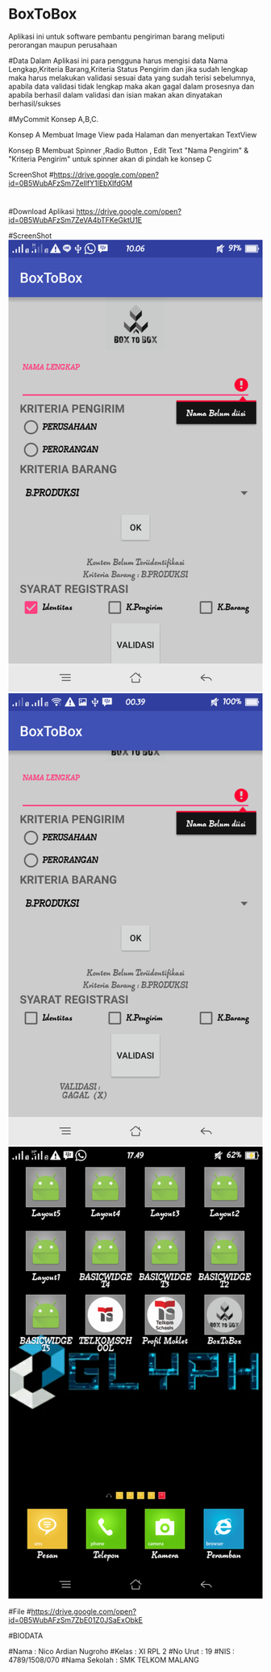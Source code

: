# BoxToBox
Aplikasi ini untuk software pembantu pengiriman barang meliputi perorangan maupun perusahaan

#Data
Dalam Aplikasi ini para pengguna harus mengisi data Nama Lengkap,Kriteria Barang,Kriteria Status Pengirim dan jika sudah lengkap maka harus melakukan validasi sesuai data yang sudah terisi sebelumnya, apabila data validasi tidak lengkap maka akan gagal dalam prosesnya dan apabila berhasil dalam validasi dan isian makan akan dinyatakan berhasil/sukses



#MyCommit
Konsep A,B,C.

Konsep A
Membuat Image View pada Halaman dan menyertakan TextView

Konsep B
Membuat Spinner ,Radio Button , Edit Text "Nama Pengirim" & "Kriteria Pengirim"
untuk spinner akan di pindah ke konsep C

ScreenShot
#https://drive.google.com/open?id=0B5WubAFzSm7ZellfY1lEbXlfdGM
#

#Download Aplikasi
https://drive.google.com/open?id=0B5WubAFzSm7ZeVA4bTFKeGktU1E

#ScreenShot
![ScreenShot](https://github.com/NicoAN42/BoxToBox/blob/box/Screenshot_2016-09-11-10-06-04-74.png "")
![ScreenShot](https://github.com/NicoAN42/BoxToBox/blob/box/Screenshot_2016-09-06-00-39-30-45.png "")
![ScreenShot](https://github.com/NicoAN42/BoxToBox/blob/box/Screenshot_2016-09-11-17-49-42-19.png "")

#File
#https://drive.google.com/open?id=0B5WubAFzSm7ZbE01Z0JSaExObkE

#BIODATA


#Nama
  : Nico Ardian Nugroho
#Kelas
  : XI RPL 2
#No Urut
  : 19
#NIS
  : 4789/1508/070
#Nama Sekolah
  : SMK TELKOM MALANG
